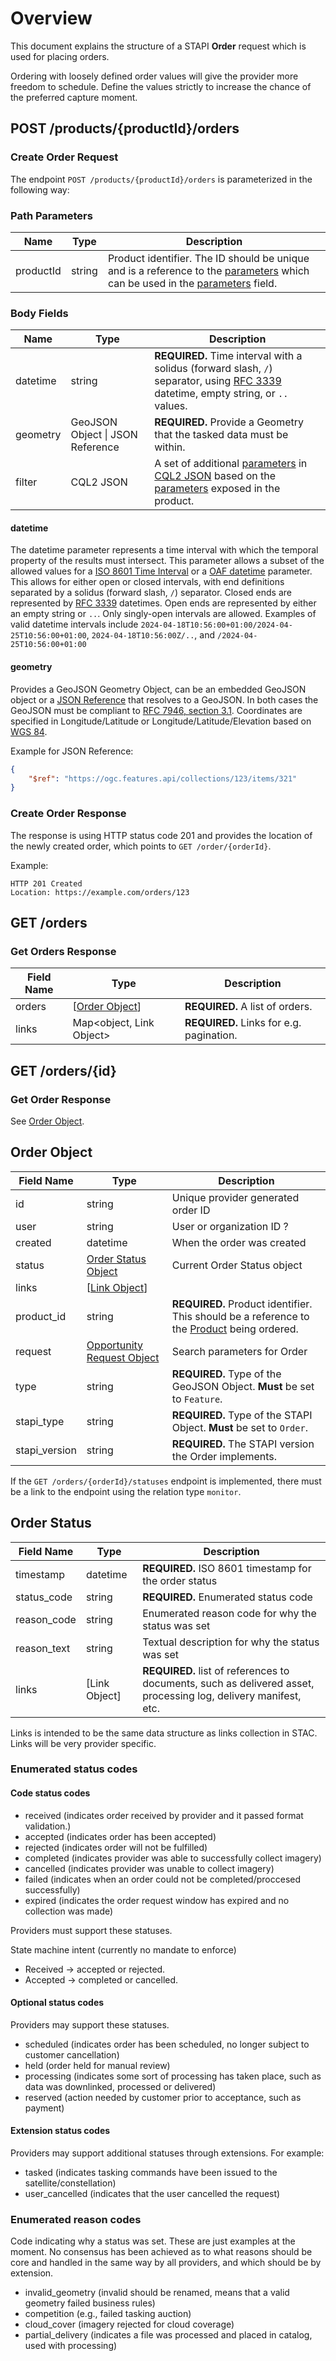 # Overview

This document explains the structure of a STAPI **Order** request which is used
for placing orders.

Ordering with loosely defined order values will give the provider more freedom
to schedule. Define the values strictly to increase the chance of the preferred
capture moment.

## POST /products/\{productId\}/orders

### Create Order Request

The endpoint `POST /products/{productId}/orders` is parameterized in the following way:

### Path Parameters

| Name      | Type   | Description                                                                                                                                                                                                                                                                                                   |
| --------- | ------ | ------------------------------------------------------------------------------------------------------------------------------------------------------------------------------------------------------------------------------------------------------------------------------------------------------------- |
| productId | string | Product identifier. The ID should be unique and is a reference to the [parameters](https://github.com/Element84/stapi-spec/blob/main/product/README.md#parameters) which can be used in the [parameters](https://github.com/Element84/stapi-spec/blob/main/product/README.md#parameters) field. |

### Body Fields

| Name     | Type   | Description                                                                                                                                                                           |
| -------- | ------ | ------------------------------------------------------------------------------------------------------------------------------------------------------------------------------------- |
| datetime | string | **REQUIRED.** Time interval with a solidus (forward slash, `/`)  separator, using [RFC 3339](https://tools.ietf.org/html/rfc3339#section-5.6) datetime, empty string, or `..` values. |
| geometry   | GeoJSON Object \| JSON Reference | **REQUIRED.** Provide a Geometry that the tasked data must be within. |
| filter     | CQL2 JSON                        | A set of additional [parameters](https://github.com/Element84/stapi-spec/blob/main/product/README.md#parameters) in [CQL2 JSON](https://docs.ogc.org/DRAFTS/21-065.html) based on the [parameters](https://github.com/Element84/stapi-spec/blob/main/product/README.md#parameters) exposed in the product. |

#### datetime

The datetime parameter represents a time interval with which the temporal property of the results must intersect. This parameter allows a subset of the allowed values for a [ISO 8601 Time Interval](https://en.wikipedia.org/wiki/ISO_8601#Time_intervals) or a 
[OAF datetime](http://docs.opengeospatial.org/is/17-069r3/17-069r3.html#_parameter_datetime) parameter.
This allows for either
open or closed intervals, with end definitions separated by a solidus (forward slash, `/`) separator. Closed ends are represented by
[RFC 3339](https://datatracker.ietf.org/doc/html/rfc3339) datetimes. Open ends are represented
by either an empty string or `..`. Only singly-open intervals are allowed.  Examples of valid datetime intervals include `2024-04-18T10:56:00+01:00/2024-04-25T10:56:00+01:00`, `2024-04-18T10:56:00Z/..`, and `/2024-04-25T10:56:00+01:00`


#### geometry

Provides a GeoJSON Geometry Object, can be an embedded GeoJSON object or a
[JSON Reference](https://json-spec.readthedocs.io/reference.html) that resolves
to a GeoJSON. In both cases the GeoJSON must be compliant to [RFC 7946, section
3.1](https://tools.ietf.org/html/rfc7946#section-3.1). Coordinates are
specified in Longitude/Latitude or Longitude/Latitude/Elevation based on [WGS
84](http://www.opengis.net/def/crs/OGC/1.3/CRS84).

Example for JSON Reference:

```json
{
    "$ref": "https://ogc.features.api/collections/123/items/321"
}
```

### Create Order Response

The response is using HTTP status code 201 and provides the location of the
newly created order, which points to `GET /order/{orderId}`.

Example:

```http
HTTP 201 Created
Location: https://example.com/orders/123
```

## GET /orders

### Get Orders Response

| Field Name | Type                              | Description                              |
| ---------- | --------------------------------- | ---------------------------------------- |
| orders     | \[[Order Object](#order-object)\] | **REQUIRED.** A list of orders.          |
| links      | Map\<object, Link Object>         | **REQUIRED.** Links for e.g. pagination. |

## GET /orders/\{id\}

### Get Order Response

See [Order Object](#order-object).

## Order Object

| Field Name | Type                                                                                                        | Description                        |
| ---------- | ----------------------------------------------------------------------------------------------------------- | ---------------------------------- |
| id         | string                                                                                                      | Unique provider generated order ID |
| user       | string                                                                                                      | User or organization ID ?          |
| created    | datetime                                                                                                    | When the order was created         |
| status     | [Order Status Object](#order-status)                                                                        | Current Order Status object        |
| links      | \[[Link Object](https://github.com/radiantearth/stac-spec/blob/master/item-spec/item-spec.md#link-object)\] |                                    |
| product_id | string                                                                                                      | **REQUIRED.** Product identifier. This should be a reference to the [Product](https://github.com/Element84/stapi-spec/blob/main/product/README.md) being ordered. |
| request    | [Opportunity Request Object](./opportunity/README.md#opportunity-request-object)                            | Search parameters for Order        |
| type       | string                                                                                                      | **REQUIRED.** Type of the GeoJSON Object. **Must** be set to `Feature`. |
| stapi_type | string                                                                                                      | **REQUIRED.** Type of the STAPI Object. **Must** be set to `Order`. |
| stapi_version | string                                                                                                   | **REQUIRED.** The STAPI version the Order implements. |

If the `GET /orders/{orderId}/statuses` endpoint is implemented, there must be
a link to the endpoint using the relation type `monitor`.

## Order Status

| Field Name  | Type            | Description                                                                                                     |
| ----------- | --------------- | --------------------------------------------------------------------------------------------------------------- |
| timestamp   | datetime        | **REQUIRED.** ISO 8601 timestamp for the order status                                                           |
| status_code | string          | **REQUIRED.** Enumerated status code                                                                            |
| reason_code | string          | Enumerated reason code for why the status was set                                                               |
| reason_text | string          | Textual description for why the status was set                                                                  |
| links       | \[Link Object\] | **REQUIRED.** list of references to documents, such as delivered asset, processing log, delivery manifest, etc. |

Links is intended to be the same data structure as links collection in STAC.
Links will be very provider specific.

### Enumerated status codes

#### Code status codes

* received (indicates order received by provider and it passed format validation.)
* accepted (indicates order has been accepted)
* rejected (indicates order will not be fulfilled)
* completed (indicates provider was able to successfully collect imagery)
* cancelled (indicates provider was unable to collect imagery)
* failed (indicates when an order could not be completed/proccesed successfully)
* expired (indicates the order request window has expired and no collection was made)

Providers must support these statuses.

State machine intent (currently no mandate to enforce)

* Received -> accepted or rejected.
* Accepted -> completed or cancelled.

#### Optional status codes

Providers may support these statuses.

* scheduled (indicates order has been scheduled, no longer subject to customer
  cancellation)
* held (order held for manual review)
* processing (indicates some sort of processing has taken place, such as data
  was downlinked, processed or delivered)
* reserved (action needed by customer prior to acceptance, such as payment)

#### Extension status codes

Providers may support additional statuses through extensions. For example:

* tasked (indicates tasking commands have been issued to the
  satellite/constellation)
* user_cancelled (indicates that the user cancelled the request)

### Enumerated reason codes

Code indicating why a status was set.  These are just examples at the moment.
No consensus has been achieved as to what reasons should be core and handled in
the same way by all providers, and which should be by extension.

* invalid_geometry (invalid should be renamed, means that a valid geometry
  failed business rules)
* competition (e.g., failed tasking auction)
* cloud_cover (imagery rejected for cloud coverage)
* partial_delivery (indicates a file was processed and placed in catalog, used
  with processing)
